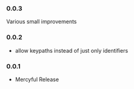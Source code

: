 ### 0.0.3

Various small improvements

### 0.0.2

* allow keypaths instead of just only identifiers

### 0.0.1

* Mercyful Release
